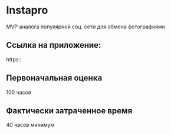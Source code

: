 # Instapro

MVP аналога популярной соц. сети для обмена фотографиями

## Ссылка на приложение:

https::

## Первоначальная оценка

100 часов

## Фактически затраченное время

40  часов минимум
